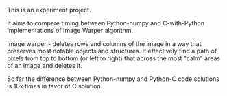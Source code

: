 This is an experiment project.

It aims to compare timing between Python-numpy and C-with-Python implementations of Image Warper algorithm.

Image warper - deletes rows and columns of the image in a way that preserves most notable objects and structures. It effectively find a path of pixels from top to bottom (or left to right) that across the most "calm" areas of an image and deletes it.

So far the difference between Python-numpy and Python-C code solutions is 10x times in favor of C solution.